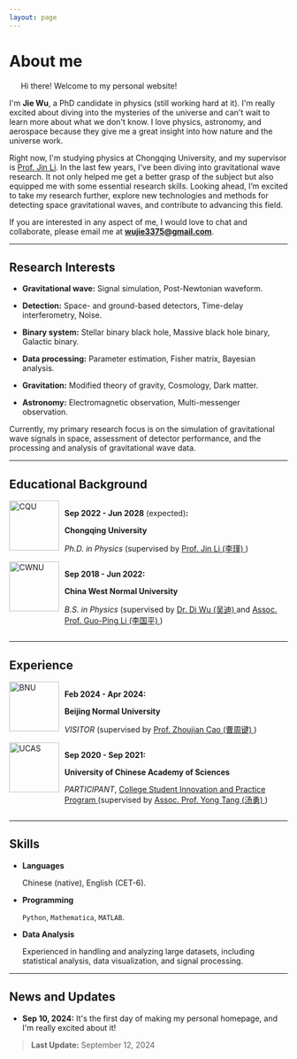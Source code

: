 ```yaml
---
layout: page
---
```


<!-- # <span style="color:red">The website is not completed.</span> -->

# About me

<!-- <img src="https://wujie3375.github.io/caihanlin.jpg" class="floatpic" width="360" height="480"> -->
 


<p style="text-indent: 1.5em;">Hi there! Welcome to my personal website!</p>

I'm **Jie Wu**, a PhD candidate in physics (still working hard at it). 
I'm really excited about diving into the mysteries of the universe and can't wait to learn more about what we don't know. 
I love physics, astronomy, and aerospace because they give me a great insight into how nature and the universe work.

Right now, I'm studying physics at Chongqing University, and my supervisor is [Prof. Jin Li](https://inspirehep.net/authors/1456898?ui-citation-summary=true&ui-exclude-self-citations=true). 
In the last few years, I've been diving into gravitational wave research. It not only helped me get a better grasp of the subject but also equipped me with some essential research skills. Looking ahead, I’m excited to take my research further, explore new technologies and methods for detecting space gravitational waves, and contribute to advancing this field.

If you are interested in any aspect of me, I would love to chat and collaborate, please email me at **wujie3375@gmail.com**.

---

## Research Interests

- **Gravitational wave:**  Signal simulation, Post-Newtonian waveform.

- **Detection:** Space- and ground-based detectors, Time-delay interferometry, Noise.

- **Binary system:** Stellar binary black hole, Massive black hole binary, Galactic binary.

- **Data processing:** Parameter estimation, Fisher matrix, Bayesian analysis.

- **Gravitation:** Modified theory of gravity, Cosmology, Dark matter.

- **Astronomy:** Electromagnetic observation, Multi-messenger observation.

Currently, my primary research focus is on the simulation of gravitational wave signals in space, assessment of detector performance, and the processing and analysis of gravitational wave data.


---

## Educational Background

<!-- -  **Sep 2022 - Jun 2028** (expected) **:** 
  
   **PHD**, *Chongqing University* (supervised by [Prof. Jin Li (李瑾)](https://inspirehep.net/authors/1456898?ui-citation-summary=true&ui-exclude-self-citations=true)) -->

<div style="display: flex; align-items: flex-start; position: relative; padding-left: 0px;">
  <!-- 学校的 logo -->
  <img src="https://wujie3375.github.io/images/logo2/cqu.png" alt="CQU" style="height: 90px; margin-right: 10px;">
  
  <!-- 文字内容 -->
  <div>
    <p><strong>Sep 2022 - Jun 2028</strong> (expected)<strong>:</strong></p>
    <p><strong>Chongqing University</strong></p>
    <p><em>Ph.D. in Physics</em> (supervised by 
    <a href="https://inspirehep.net/authors/1456898?ui-citation-summary=true&ui-exclude-self-citations=true">
        Prof. Jin Li (李瑾)
    </a>)</p>
  </div>
</div>


<!-- -  **Sep 2018 - Jun 2022:** 

   **UNDERGRADUATE**, *China West Normal University* (supervised by [Dr. Di Wu (吴迪)](https://inspirehep.net/authors/1647692?ui-citation-summary=true&ui-exclude-self-citations=true) and [Assoc. Prof. Guo-Ping Li (李国平)](https://inspirehep.net/authors/1275221?ui-citation-summary=true&ui-exclude-self-citations=true)) -->

<div style="display: flex; align-items: flex-start; position: relative; padding-left: 0px;">
  <!-- 学校的 logo -->
  <img src="https://wujie3375.github.io/images/logo2/cwnu.png" alt="CWNU" style="height: 90px; margin-right: 10px;">
  
  <!-- 文字内容 -->
  <div>
    <p><strong>Sep 2018 - Jun 2022:</strong></p>
    <p><strong>China West Normal University</strong></p>
    <p><em>B.S. in Physics</em> (supervised by 
    <a href="https://inspirehep.net/authors/1647692?ui-citation-summary=true&ui-exclude-self-citations=true">
        Dr. Di Wu (吴迪)
    </a>
    and
    <a href="https://inspirehep.net/authors/1275221?ui-citation-summary=true&ui-exclude-self-citations=true">
        Assoc. Prof. Guo-Ping Li (李国平)
    </a>)</p>
  </div>
</div>



---

## Experience

<!-- -  **Feb 2024 - Apr 2024:** 

   **VISITOR**, *Beijing Normal University* (supervised by [Prof. Zhoujian Cao (曹周键)](https://inspirehep.net/authors/1060083?ui-citation-summary=true&ui-exclude-self-citations=true)) -->

<div style="display: flex; align-items: flex-start; position: relative; padding-left: 0px;">
  <!-- 学校的 logo -->
  <img src="https://wujie3375.github.io/images/logo2/bnu.png" alt="BNU" style="height: 90px; margin-right: 10px;">
  
  <!-- 文字内容 -->
  <div>
    <p><strong>Feb 2024 - Apr 2024:</strong></p>
    <p><strong>Beijing Normal University</strong></p>
    <p><em>VISITOR</em> (supervised by 
    <a href="https://inspirehep.net/authors/1060083?ui-citation-summary=true&ui-exclude-self-citations=true">
        Prof. Zhoujian Cao (曹周键)
    </a>)</p>
  </div>
</div>

<!-- -  **Sep 2020 - Sep 2021:** 

   **PARTICIPANT**, *University of Chinese Academy of Sciences*, College Student Innovation and Practice Program (supervised by [Assoc. Prof. Yong Tang (汤勇)](https://inspirehep.net/authors/1040919?ui-citation-summary=true&ui-exclude-self-citations=true)) -->

<div style="display: flex; align-items: flex-start; position: relative; padding-left: 0px;">
  <!-- 学校的 logo -->
  <img src="https://wujie3375.github.io/images/logo2/ucas.png" alt="UCAS" style="height: 90px; margin-right: 10px;">
  
  <!-- 文字内容 -->
  <div>
    <p><strong>Sep 2020 - Sep 2021:</strong></p>
    <p><strong>University of Chinese Academy of Sciences</strong></p>
    <p><em>PARTICIPANT</em>, 
    <a href="https://astro.ucas.ac.cn/index.php/cn/home/2016-03-17-03-00-27/314-2020-3">
        College Student Innovation and Practice Program
    </a>
     (supervised by 
    <a href="https://inspirehep.net/authors/1040919?ui-citation-summary=true&ui-exclude-self-citations=true">
        Assoc. Prof. Yong Tang (汤勇)
    </a>)</p>
  </div>
</div>

---

## Skills

- **Languages**
  
    Chinese (native), English (CET-6).

- **Programming**
  
    ```Python```, ```Mathematica```, ```MATLAB```.

- **Data Analysis**
  
    Experienced in handling and analyzing large datasets, including statistical analysis, data visualization, and signal processing.

---
## News and Updates

- **Sep 10, 2024:** It's the first day of making my personal homepage, and I'm really excited about it!

> **Last Update:** September 12, 2024
